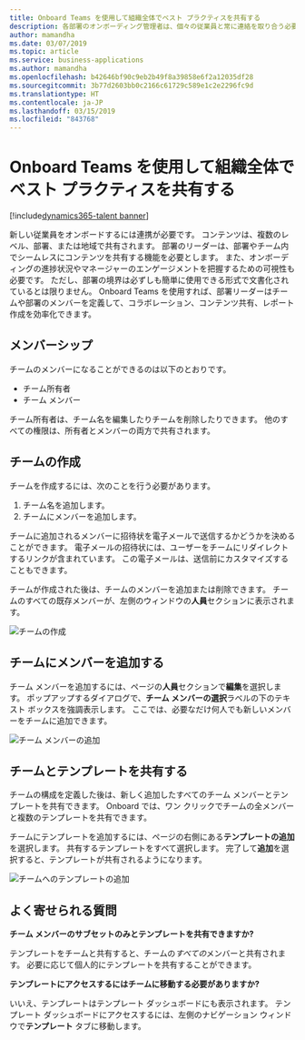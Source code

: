 ```yaml
---
title: Onboard Teams を使用して組織全体でベスト プラクティスを共有する
description: 各部署のオンボーディング管理者は、個々の従業員と常に連絡を取り合う必要があります。
author: mamandha
ms.date: 03/07/2019
ms.topic: article
ms.service: business-applications
ms.author: mamandha
ms.openlocfilehash: b42646bf90c9eb2b49f8a39858e6f2a12035df28
ms.sourcegitcommit: 3b77d2603bb0c2166c61729c589e1c2e2296fc9d
ms.translationtype: HT
ms.contentlocale: ja-JP
ms.lasthandoff: 03/15/2019
ms.locfileid: "843768"
---
```

#  <a name="share-best-practices-across-your-organization-using-onboard-teams"></a>Onboard Teams を使用して組織全体でベスト プラクティスを共有する




[!include[dynamics365-talent banner](../../includes/dynamics365-talent.md)]

新しい従業員をオンボードするには連携が必要です。 コンテンツは、複数のレベル、部署、または地域で共有されます。 部署のリーダーは、部署やチーム内でシームレスにコンテンツを共有する機能を必要とします。 また、オンボーディングの進捗状況やマネージャーのエンゲージメントを把握するための可視性も必要です。 ただし、部署の境界は必ずしも簡単に使用できる形式で文書化されているとは限りません。 Onboard Teams を使用すれば、部署リーダーはチームや部署のメンバーを定義して、コラボレーション、コンテンツ共有、レポート作成を効率化できます。

## <a name="memberships"></a>メンバーシップ
チームのメンバーになることができるのは以下のとおりです。

* チーム所有者
* チーム メンバー

チーム所有者は、チーム名を編集したりチームを削除したりできます。 他のすべての権限は、所有者とメンバーの両方で共有されます。

## <a name="creating-a-team"></a>チームの作成

チームを作成するには、次のことを行う必要があります。

1. チーム名を追加します。
2. チームにメンバーを追加します。

チームに追加されるメンバーに招待状を電子メールで送信するかどうかを決めることができます。 電子メールの招待状には、ユーザーをチームにリダイレクトするリンクが含まれています。 この電子メールは、送信前にカスタマイズすることもできます。

チームが作成された後は、チームのメンバーを追加または削除できます。 チームのすべての既存メンバーが、左側のウィンドウの**人員**セクションに表示されます。

![チームの作成](../media/team_creation.png "チームの作成")

## <a name="adding-a-member-to-a-team"></a>チームにメンバーを追加する

チーム メンバーを追加するには、ページの**人員**セクションで**編集**を選択します。 ポップアップするダイアログで、**チーム メンバーの選択**ラベルの下のテキスト ボックスを強調表示します。 ここでは、必要なだけ何人でも新しいメンバーをチームに追加できます。

![チーム メンバーの追加](../media/add_members.png "チーム メンバーの追加")

## <a name="sharing-a-template-with-a-team"></a>チームとテンプレートを共有する

チームの構成を定義した後は、新しく追加したすべてのチーム メンバーとテンプレートを共有できます。 Onboard では、ワン クリックでチームの全メンバーと複数のテンプレートを共有できます。

チームにテンプレートを追加するには、ページの右側にある**テンプレートの追加**を選択します。 共有するテンプレートをすべて選択します。 完了して**追加**を選択すると、テンプレートが共有されるようになります。

![チームへのテンプレートの追加](../media/add_templates.png "チームへのテンプレートの追加")

## <a name="frequently-asked-questions"></a>よく寄せられる質問 

**チーム メンバーのサブセットのみとテンプレートを共有できますか?**

テンプレートをチームと共有すると、チームの*すべての*メンバーと共有されます。 必要に応じて個人的にテンプレートを共有することができます。

**テンプレートにアクセスするにはチームに移動する必要がありますか?**

いいえ、テンプレートはテンプレート ダッシュボードにも表示されます。 テンプレート ダッシュボードにアクセスするには、左側のナビゲーション ウィンドウで**テンプレート** タブに移動します。
